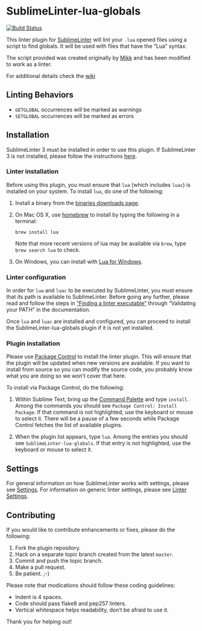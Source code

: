 SublimeLinter-lua-globals
=========================

[![Build Status](https://travis-ci.org/Sinaloit/SublimeLinter-contrib-lua-globals.svg?branch=master)](https://travis-ci.org/Sinaloit/SublimeLinter-contrib-lua-globals)

This linter plugin for [SublimeLinter](http://sublimelinter.readthedocs.org) will lint your `.lua` opened files using a script to find globals. It will be used with files that have the “Lua” syntax.

The script provided was created originally by [Mikk](http://www.wowace.com/addons/findglobals/) and has been modified to work as a linter.

For additional details check the [wiki](https://github.com/Sinaloit/SublimeLinter-contrib-lua-globals/wiki)

## Linting Behaviors
* `GETGLOBAL` occurrences will be marked as warnings
* `SETGLOBAL` occurrences will be marked as errors

## Installation
SublimeLinter 3 must be installed in order to use this plugin. If SublimeLinter 3 is not installed, please follow the instructions [here](http://sublimelinter.readthedocs.org/en/latest/installation.html).

### Linter installation
Before using this plugin, you must ensure that `lua` (which includes `luac`) is installed on your system. To install `lua`, do one of the following:

1. Install a binary from the [binaries downloads page](http://luabinaries.sourceforge.net).

1. On Mac OS X, use [homebrew](brew.sh) to install by typing the following in a terminal:
   ```
   brew install lua
   ```

   Note that more recent versions of lua may be available via `brew`, type `brew search lua` to check.

1. On Windows, you can install with [Lua for Windows](https://code.google.com/p/luaforwindows/).

### Linter configuration
In order for `lua` and `luac` to be executed by SublimeLinter, you must ensure that its path is available to SublimeLinter. Before going any further, please read and follow the steps in [“Finding a linter executable”](http://sublimelinter.readthedocs.org/en/latest/troubleshooting.html#finding-a-linter-executable) through “Validating your PATH” in the documentation.

Once `lua` and `luac` are installed and configured, you can proceed to install the SublimeLinter-lua-globals plugin if it is not yet installed.

### Plugin installation
Please use [Package Control](https://sublime.wbond.net/installation) to install the linter plugin. This will ensure that the plugin will be updated when new versions are available. If you want to install from source so you can modify the source code, you probably know what you are doing so we won’t cover that here.

To install via Package Control, do the following:

1. Within Sublime Text, bring up the [Command Palette](http://docs.sublimetext.info/en/sublime-text-3/extensibility/command_palette.html) and type `install`. Among the commands you should see `Package Control: Install Package`. If that command is not highlighted, use the keyboard or mouse to select it. There will be a pause of a few seconds while Package Control fetches the list of available plugins.

1. When the plugin list appears, type `lua`. Among the entries you should see `SublimeLinter-lua-globals`. If that entry is not highlighted, use the keyboard or mouse to select it.

## Settings
For general information on how SublimeLinter works with settings, please see [Settings](http://sublimelinter.readthedocs.org/en/latest/settings.html). For information on generic linter settings, please see [Linter Settings](http://sublimelinter.readthedocs.org/en/latest/linter_settings.html).

## Contributing
If you would like to contribute enhancements or fixes, please do the following:

1. Fork the plugin repository.
1. Hack on a separate topic branch created from the latest `master`.
1. Commit and push the topic branch.
1. Make a pull request.
1. Be patient.  ;-)

Please note that modications should follow these coding guidelines:

- Indent is 4 spaces.
- Code should pass flake8 and pep257 linters.
- Vertical whitespace helps readability, don’t be afraid to use it.

Thank you for helping out!

[docs]: http://sublimelinter.readthedocs.org
[installation]: http://sublimelinter.readthedocs.org/en/latest/installation.html
[locating-executables]: http://sublimelinter.readthedocs.org/en/latest/usage.html#how-linter-executables-are-located
[pc]: https://sublime.wbond.net/installation
[cmd]: http://docs.sublimetext.info/en/sublime-text-3/extensibility/command_palette.html
[settings]: http://sublimelinter.readthedocs.org/en/latest/settings.html
[linter-settings]: http://sublimelinter.readthedocs.org/en/latest/linter_settings.html
[inline-settings]: http://sublimelinter.readthedocs.org/en/latest/settings.html#inline-settings
